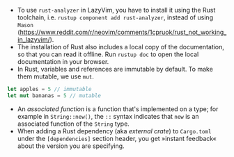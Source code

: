 - To use `rust-analyzer` in LazyVim, you have to install it using the Rust toolchain, i.e. `rustup component add rust-analyzer`, instead of using `Mason` (<https://www.reddit.com/r/neovim/comments/1cpruok/rust_not_working_in_lazyvim/>).
- The installation of Rust also includes a local copy of the documentation, so that you can read it offline. Run `rustup doc` to open the local documentation in your browser.
- In Rust, variables and references are immutable by default. To make them mutable, we use `mut`.

```rust
let apples = 5 // immutable
let mut bananas = 5 // mutable
```

- An _associated function_ is a function that's implemented on a type; for example in `String::new()`, the `::` syntax indicates that `new` is an associated function of the `String` type.
- When adding a Rust dependency (aka _external crate_) to `Cargo.toml` under the `[dependencies]` section header, you get »instant feedback« about the version you are specifying.
